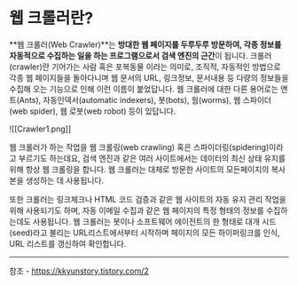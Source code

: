# 웹 크롤러란?

**웹 크롤러(Web Crawler)**는 **방대한 웹 페이지를 두루두루 방문하여, 각종 정보를 자동적으로 수집하는 일을 하는 프로그램으로서 검색 엔진의 근간**이
 됩니다. 크롤러(crawler)란 기어가는 사람 혹은 포복동물 이라는 의미로, 조직적, 자동적인 방법으로 각종 웹 페이지들을 
돌아다니며 웹 문서의 URL, 링크정보, 문서내용 등 다량의 정보들을 수집해 오는 기능으로 인해 이런 이름이 붙었답니다. 웹 
크롤러에 대한 다른 용어로는 앤트(Ants), 자동인덱서(automatic indexers), 봇(bots), 웜(worms), 웹
 스파이더 (web spider), 웹 로봇(web robot) 등이 있답니다.

![[Crawler1.png]]

웹 크롤러가 하는 작업을 웹 크롤링(web crawling) 혹은 스파이더링(spidering)이라고 부르기도 하는데요, 검색 
엔진과 같은 여러 사이트에서는 데이터의 최신 상태 유지를 위해 항상 웹 크롤링을 합니다. 웹 크롤러는 대체로 방문한 사이트의 모든페이지의 복사본을 생성하는 데 사용됩니다.

또한 크롤러는 링크체크나 HTML 코드 검증과 같은 웹 사이트의 자동 유지 관리 작업을 위해 사용되기도 하며, 자동 이메일 수집과 같은 웹 페이지의 특정 형태의 정보를 수집하는데도 사용됩니다. 웹 크롤러는 봇이나 소프트웨어 에이전트의 한 형태로 대개 시드(seed)라고 불리는 URL리스트에서부터 시작하며 페이지의 모든 하이퍼링크를 인식, URL 리스트를 갱신하여 확인합니다.



---
참조 -  https://kkyunstory.tistory.com/2